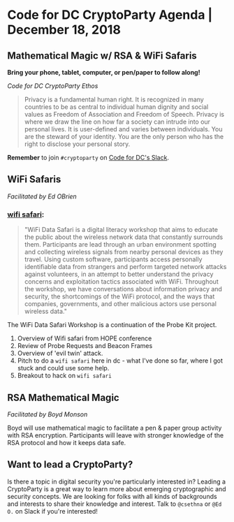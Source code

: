 # Code for DC CryptoParty Agenda | December 18, 2018
## Mathematical Magic w/ RSA & WiFi Safaris

**Bring your phone, tablet, computer, or pen/paper to follow along!**

_Code for DC CryptoParty Ethos_
> Privacy is a fundamental human right. It is recognized in many countries to be as central to individual human dignity and social values as Freedom of Association and Freedom of Speech. Privacy is where we draw the line on how far a society can intrude into our personal lives. It is user-defined and varies between individuals. You are the steward of your identity. You are the only person who has the right to disclose your personal story.

**Remember** to join `#cryptoparty` on [Code for DC's Slack](https://codefordc.org/resources/slack.html).

## WiFi Safaris
_Facilitated by Ed OBrien_
### [wifi safari](https://github.com/brangerbriz/wifi-data-safari):
>"WiFi Data Safari is a digital literacy workshop that aims to educate the public about the wireless network data that constantly surrounds them. Participants are lead through an urban environment spotting and collecting wireless signals from nearby personal devices as they travel. Using custom software, participants access personally identifiable data from strangers and perform targeted network attacks against volunteers, in an attempt to better understand the privacy concerns and exploitation tactics associated with WiFi. Throughout the workshop, we have conversations about information privacy and security, the shortcomings of the WiFi protocol, and the ways that companies, governments, and other malicious actors use personal wireless data."

The WiFi Data Safari Workshop is a continuation of the Probe Kit project.

1. Overview of Wifi safari from HOPE conference
2. Review of Probe Requests and Beacon Frames
3. Overview of 'evil twin' attack.
4. Pitch to do a `wifi safari` here in dc - what I've done so far, where I got stuck and could use some help.
5. Breakout to hack on `wifi safari`

## RSA Mathematical Magic
_Facilitated by Boyd Monson_

Boyd will use mathematical magic to facilitate a pen & paper group activity with RSA encryption. Participants will leave with stronger knowledge of the RSA protocol and how it keeps data safe.

## Want to lead a CryptoParty?
Is there a topic in digital security you're particularly interested in? Leading a CryptoParty is a great way to learn more about emerging cryptographic and security concepts. We are looking for folks with all kinds of backgrounds and interests to share their knowledge and interest. Talk to `@csethna` or `@Ed O.` on Slack if you're interested!
